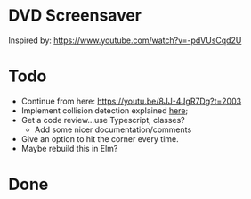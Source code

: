 # DVD Screensaver

Inspired by: https://www.youtube.com/watch?v=-pdVUsCqd2U

# Todo

- Continue from here: https://youtu.be/8JJ-4JgR7Dg?t=2003
- Implement collision detection explained [here](https://www.youtube.com/watch?v=8JJ-4JgR7Dg);
- Get a code review...use Typescript, classes?
    - Add some nicer documentation/comments
- Give an option to hit the corner every time.
- Maybe rebuild this in Elm?

# Done
